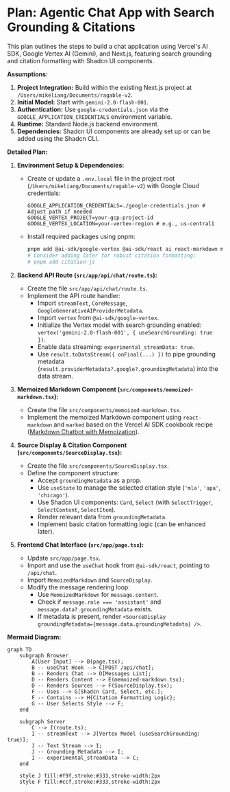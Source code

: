 # Plan: Agentic Chat App with Search Grounding & Citations

This plan outlines the steps to build a chat application using Vercel's AI SDK, Google Vertex AI (Gemini), and Next.js, featuring search grounding and citation formatting with Shadcn UI components.

**Assumptions:**

1.  **Project Integration:** Build within the existing Next.js project at `/Users/mikeliang/Documents/ragable-v2`.
2.  **Initial Model:** Start with `gemini-2.0-flash-001`.
3.  **Authentication:** Use `google-credentials.json` via the `GOOGLE_APPLICATION_CREDENTIALS` environment variable.
4.  **Runtime:** Standard Node.js backend environment.
5.  **Dependencies:** Shadcn UI components are already set up or can be added using the Shadcn CLI.

**Detailed Plan:**

1.  **Environment Setup & Dependencies:**
    *   Create or update a `.env.local` file in the project root (`/Users/mikeliang/Documents/ragable-v2`) with Google Cloud credentials:
        ```.env.local
        GOOGLE_APPLICATION_CREDENTIALS=./google-credentials.json # Adjust path if needed
        GOOGLE_VERTEX_PROJECT=your-gcp-project-id
        GOOGLE_VERTEX_LOCATION=your-vertex-region # e.g., us-central1
        ```
    *   Install required packages using pnpm:
        ```bash
        pnpm add @ai-sdk/google-vertex @ai-sdk/react ai react-markdown marked
        # Consider adding later for robust citation formatting:
        # pnpm add citation-js
        ```

2.  **Backend API Route (`src/app/api/chat/route.ts`):**
    *   Create the file `src/app/api/chat/route.ts`.
    *   Implement the API route handler:
        *   Import `streamText`, `CoreMessage`, `GoogleGenerativeAIProviderMetadata`.
        *   Import `vertex` from `@ai-sdk/google-vertex`.
        *   Initialize the Vertex model with search grounding enabled: `vertex('gemini-2.0-flash-001', { useSearchGrounding: true })`.
        *   Enable data streaming: `experimental_streamData: true`.
        *   Use `result.toDataStream({ onFinal(...) })` to pipe grounding metadata (`result.providerMetadata?.google?.groundingMetadata`) into the data stream.

3.  **Memoized Markdown Component (`src/components/memoized-markdown.tsx`):**
    *   Create the file `src/components/memoized-markdown.tsx`.
    *   Implement the memoized Markdown component using `react-markdown` and `marked` based on the Vercel AI SDK cookbook recipe ([Markdown Chatbot with Memoization](https://sdk.vercel.ai/cookbook/next/markdown-chatbot-with-memoization)).

4.  **Source Display & Citation Component (`src/components/SourceDisplay.tsx`):**
    *   Create the file `src/components/SourceDisplay.tsx`.
    *   Define the component structure:
        *   Accept `groundingMetadata` as a prop.
        *   Use `useState` to manage the selected citation style (`'mla'`, `'apa'`, `'chicago'`).
        *   Use Shadcn UI components: `Card`, `Select` (with `SelectTrigger`, `SelectContent`, `SelectItem`).
        *   Render relevant data from `groundingMetadata`.
        *   Implement basic citation formatting logic (can be enhanced later).

5.  **Frontend Chat Interface (`src/app/page.tsx`):**
    *   Update `src/app/page.tsx`.
    *   Import and use the `useChat` hook from `@ai-sdk/react`, pointing to `/api/chat`.
    *   Import `MemoizedMarkdown` and `SourceDisplay`.
    *   Modify the message rendering loop:
        *   Use `MemoizedMarkdown` for `message.content`.
        *   Check if `message.role === 'assistant'` and `message.data?.groundingMetadata` exists.
        *   If metadata is present, render `<SourceDisplay groundingMetadata={message.data.groundingMetadata} />`.

**Mermaid Diagram:**

```mermaid
graph TD
    subgraph Browser
        A[User Input] --> B(page.tsx);
        B -- useChat Hook --> C[POST /api/chat];
        B -- Renders Chat --> D[Messages List];
        D -- Renders Content --> E(memoized-markdown.tsx);
        D -- Renders Sources --> F(SourceDisplay.tsx);
        F -- Uses --> G[Shadcn Card, Select, etc.];
        F -- Contains --> H{Citation Formatting Logic};
        G -- User Selects Style --> F;
    end

    subgraph Server
        C --> I(route.ts);
        I -- streamText --> J[Vertex Model (useSearchGrounding: true)];
        J -- Text Stream --> I;
        J -- Grounding Metadata --> I;
        I -- experimental_streamData --> C;
    end

    style J fill:#f9f,stroke:#333,stroke-width:2px
    style F fill:#ccf,stroke:#333,stroke-width:2px